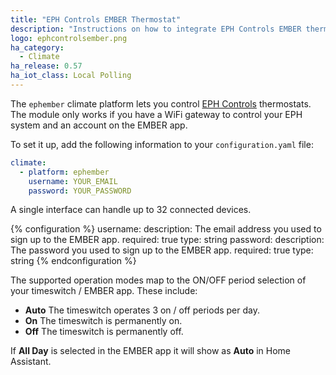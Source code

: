 ```yaml
---
title: "EPH Controls EMBER Thermostat"
description: "Instructions on how to integrate EPH Controls EMBER thermostats within Home Assistant."
logo: ephcontrolsember.png
ha_category:
  - Climate
ha_release: 0.57
ha_iot_class: Local Polling
---
```



The `ephember` climate platform lets you control [EPH Controls](http://emberapp.ephcontrols.com/) thermostats. The module only works if you have a WiFi gateway to control your EPH system and an account on the EMBER app.

To set it up, add the following information to your `configuration.yaml` file:

```yaml
climate:
  - platform: ephember
    username: YOUR_EMAIL
    password: YOUR_PASSWORD
```

A single interface can handle up to 32 connected devices.

{% configuration %}
username:
  description: The email address you used to sign up to the EMBER app.
  required: true
  type: string
password:
  description: The password you used to sign up to the EMBER app.
  required: true
  type: string
{% endconfiguration %}

The supported operation modes map to the ON/OFF period selection of your timeswitch / EMBER app. These include:

- **Auto** The timeswitch operates 3 on / off periods per day.
- **On** The timeswitch is permanently on.
- **Off** The timeswitch is permanently off.

If **All Day** is selected in the EMBER app it will show as **Auto** in Home Assistant.
